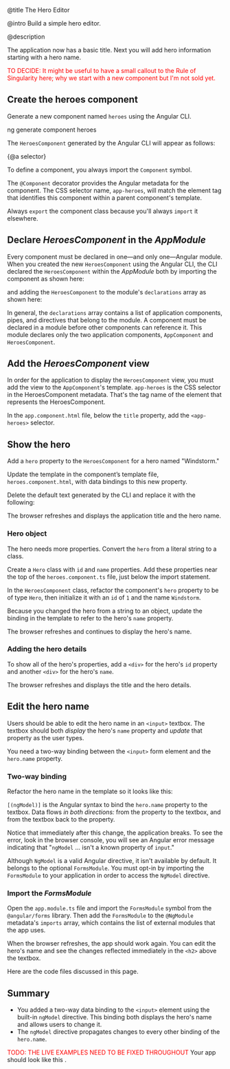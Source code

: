 
@title
The Hero Editor

@intro
Build a simple hero editor.

@description

The application now has a basic title.  Next you will add hero information starting with a hero name.

<font color="red">TO DECIDE:  It might be useful to have a small callout to the Rule of Singularity here; why we start with a new component but I'm not sold yet.</font>

## Create the heroes component
Generate a new component named `heroes` using the Angular CLI.

<code-example language="sh" class="code-shell">
  ng generate component heroes
</code-example>

The `HeroesComponent` generated by the Angular CLI will appear as follows:

<code-example path="toh-pt1/app/heroes.component.1.ts" title="app/heroes/heroes.component.ts (initial version)" linenums="false">

</code-example>

{@a selector}

To define a component, you always import the `Component` symbol.

The `@Component` decorator provides the Angular metadata for the component.
The CSS selector name, `app-heroes`, will match the element tag
that identifies this component within a parent component's template.

Always `export` the component class because you'll always `import` it elsewhere.

## Declare _HeroesComponent_ in the _AppModule_
Every component must be declared in one&mdash;and only one&mdash;Angular module.  When you created the new `HeroesComponent` using the Angular CLI, the CLI declared the `HeroesComponent` within the _AppModule_ both by importing the component as shown here:

<code-example path="toh-pt1/app/app.module.1.ts" region="heroes-import" title="src/app/app.module.ts">

</code-example>

and adding the `HeroesComponent` to the module's `declarations` array as shown here:

<code-example path="toh-pt1/app/app.module.1.ts" region="declarations" title="src/app/app.module.ts" linenums="false">

</code-example>


In general, the `declarations` array contains a list of application components, pipes, and directives that belong to the module.
A component must be declared in a module before other components can reference it.
This module declares only the two application components, `AppComponent` and `HeroesComponent`.

## Add the _HeroesComponent_ view

In order for the application to display the `HeroesComponent` view, you must add the view to the `AppComponent`'s template.  `app-heroes` is the CSS selector in the HeroesComponent metadata. That's the tag name of the element that represents the HeroesComponent.

In the `app.component.html` file, below the `title` property, add the `<app-heroes>` selector.

<code-example path="toh-pt1/app/app.component.1.html" region="heroes-component" title="app.component.html (AppComponent template)" linenums="false">

</code-example>

## Show the hero
Add a `hero` property to the `HeroesComponent` for a hero named "Windstorm."

<code-example path="toh-pt1/app/heroes.component.1.ts" region="add-hero" title="heroes.component.ts (HeroesComponent class)" linenums="false">

</code-example>

Update the template in the component’s template file, `heroes.component.html`, with data bindings to this new property.  

Delete the default text generated by the CLI and replace it with the following:

<code-example path="toh-pt1/app/heroes.component.1.html" region="show-hero-1" title="heroes.component.html (HeroesComponent's template)" linenums="false">

</code-example>

The browser refreshes and displays the application title and the hero name.

### Hero object

The hero needs more properties.
Convert the `hero` from a literal string to a class.

Create a `Hero` class with `id` and `name` properties.
Add these properties near the top of the `heroes.component.ts` file, just below the import statement.

<code-example path="toh-pt1/src/app/heroes/heroes.component.ts" region="hero-class-1" title="src/app/heroes/heroes.component.ts (Hero class)" linenums="false">

</code-example>

In the `HeroesComponent` class, refactor the component's `hero` property to be of type `Hero`, then initialize it with an `id` of `1` and the name `Windstorm`.

<code-example path="toh-pt1/src/app/heroes/heroes.component.ts" region="hero-property-1" title="src/app/heroes/heroes.component.ts (hero property)" linenums="false">

</code-example>

Because you changed the hero from a string to an object,
update the binding in the template to refer to the hero's `name` property.

<code-example path="toh-pt1/app/heroes.component.1.html" region="show-hero-2" title="heroes.component.html (HeroesComponent's template)" linenums="false">

</code-example>

The browser refreshes and continues to display the hero's name.

### Adding the hero details

To show all of the hero's properties,
add a `<div>` for the hero's `id` property and another `<div>` for the hero's `name`.

<code-example path="toh-pt1/app/heroes.component.1.html" region="show-hero-3" title="heroes.component.html (HeroesComponent's template)" linenums="false">

</code-example>

The browser refreshes and displays the title and the hero details.


## Edit the hero name

Users should be able to edit the hero name in an `<input>` textbox.
The textbox should both _display_ the hero's `name` property
and _update_ that property as the user types.

You need a two-way binding between the `<input>` form element and the `hero.name` property.

### Two-way binding

Refactor the hero name in the template so it looks like this:

<code-example path="toh-pt1/app/heroes.component.1.html" region="name-input" title="src/app/heroes/heroes.component.html (HeroesComponent's template)" linenums="false">

</code-example>


`[(ngModel)]` is the Angular syntax to bind the `hero.name` property
to the textbox.
Data flows _in both directions:_ from the property to the textbox,
and from the textbox back to the property.

Notice that immediately after this change, the application breaks.
To see the error, look in the browser console, you will see an Angular error message indicating that
"`ngModel` ... isn't a known property of `input`."

Although `NgModel` is a valid Angular directive, it isn't available by default.
It belongs to the optional `FormsModule`.
You must opt-in by importing the `FormsModule` to your application in order to access the `NgModel` directive.

### Import the _FormsModule_

Open the `app.module.ts` file and import the `FormsModule` symbol from the `@angular/forms` library.
Then add the `FormsModule` to the `@NgModule` metadata's `imports` array, which contains the list
of external modules that the app uses.

<code-example path="toh-pt1/src/app/app.module.ts" title="app.module.ts (FormsModule import)">
</code-example>

When the browser refreshes, the app should work again.
You can edit the hero's name and see the changes reflected immediately in the `<h2>` above the textbox.


Here are the code files discussed in this page.

<code-tabs>

  <code-pane title="src/app/app.module.ts" path="toh-pt1/src/app/app.module.ts">
  </code-pane>

  <code-pane title="src/app/app.component.ts" path="toh-pt1/src/app/app.component.ts">
  </code-pane>

  <code-pane title="src/app/app.component.html" path="toh-pt1/src/app/app.component.html">
  </code-pane>

  <code-pane title="src/app/heroes/heroes.component.html" path="toh-pt1/src/app/heroes/heroes.component.html">
  </code-pane>

  <code-pane title="src/app/heroes/heroes.component.ts" path="toh-pt1/src/app/heroes/heroes.component.ts">
  </code-pane>

</code-tabs>

## Summary
 
* You added a two-way data binding to the `<input>` element
using the built-in `ngModel` directive. This binding both displays the hero's name and allows users to change it.
* The `ngModel` directive propagates changes to every other binding of the `hero.name`.

<font color="red">TODO:  THE LIVE EXAMPLES NEED TO BE FIXED THROUGHOUT  </font>
Your app should look like this <live-example></live-example>.

